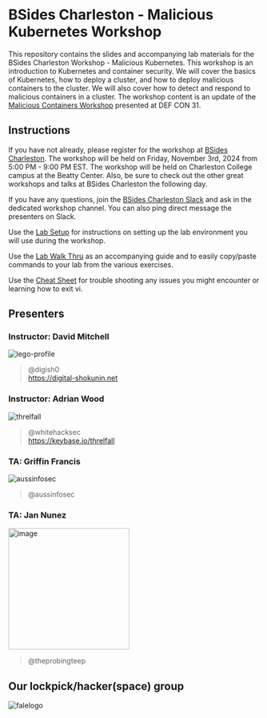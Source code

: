 # BSides Charleston - Malicious Kubernetes Workshop

This repository contains the slides and accompanying lab materials for the BSides Charleston Workshop - Malicious Kubernetes. This workshop is an introduction to Kubernetes and container security. We will cover the basics of Kubernetes, how to deploy a cluster, and how to deploy malicious containers to the cluster. We will also cover how to detect and respond to malicious containers in a cluster. The workshop content is an update of the [Malicious Containers Workshop](https://forum.defcon.org/node/246020) presented at DEF CON 31.

## Instructions
If you have not already, please register for the workshop at [BSides Charleston](https://bsidescharleston.org/). The workshop will be held on Friday, November 3rd, 2024 from 5:00 PM - 9:00 PM EST. The workshop will be held on Charleston College campus at the Beatty Center. Also, be sure to check out the other great workshops and talks at BSides Charleston the following day.

If you have any questions, join the [BSides Charleston Slack](https://bsidescharleston.herokuapp.com/) and ask in the dedicated workshop channel. You can also ping direct message the presenters on Slack.

Use the [Lab Setup](Lab%20Setup.md) for instructions on setting up the lab environment you will use during the workshop.

Use the [Lab Walk Thru](labs_walk_thru.md) as an accompanying guide and to easily copy/paste commands to your lab from the various exercises.

Use the [Cheat Sheet](cheatsheet.md) for trouble shooting any issues you might encounter or learning how to exit vi.


## Presenters

### Instructor: David Mitchell
![lego-profile](https://github.com/lockfale/Malicious_Containers_Workshop/assets/913856/f3e64df8-215f-466a-b9cb-a3933e807b60)
> @digish0\
> https://digital-shokunin.net

### Instructor: Adrian Wood 
![threlfall](https://github.com/lockfale/Malicious_Containers_Workshop/assets/913856/901c59ef-9e83-49d1-b0df-d89c6002338d)
> @whitehacksec\
> https://keybase.io/threlfall 

### TA: Griffin Francis
![aussinfosec](https://github.com/lockfale/Malicious_Containers_Workshop/assets/913856/8d97b0eb-7beb-43f1-ac21-e2198475e7e2)
> @aussinfosec

### TA: Jan Nunez
<img width="242" alt="image" src="https://github.com/lockfale/Malicious_Containers_Workshop/assets/913856/4ebe9663-26bd-4bd9-b973-c2097804a77f">

> @theprobingteep

## Our lockpick/hacker(space) group

![falelogo](https://github.com/lockfale/Malicious_Containers_Workshop/assets/913856/4a836cf4-cc97-49ec-a4c8-ed739c83820e)
